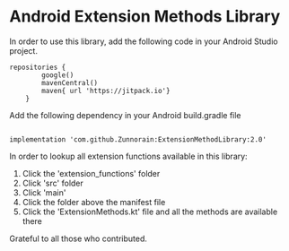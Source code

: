 # Android Extension Methods Library
In order to use this library, add the following code in your Android Studio project.

```
repositories {
        google()
        mavenCentral()
        maven{ url 'https://jitpack.io'}
    }
```

Add the following dependency in your Android build.gradle file

```

implementation 'com.github.Zunnorain:ExtensionMethodLibrary:2.0'

```

In order to lookup all extension functions available in this library:

1. Click the 'extension_functions' folder
2. Click 'src' folder
3. Click 'main'
4. Click the folder above the manifest file
5. Click the 'ExtensionMethods.kt' file and all the methods are available there



Grateful to all those who contributed.
